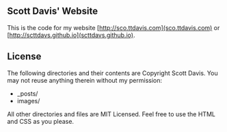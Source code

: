 ## Scott Davis' Website

This is the code for my website [http://sco.ttdavis.com](sco.ttdavis.com) or [http://scttdavs.github.io](scttdavs.github.io).

## License
The following directories and their contents are Copyright Scott Davis. You may not reuse anything therein without my permission:

- _posts/
- images/

All other directories and files are MIT Licensed. Feel free to use the HTML and CSS as you please.